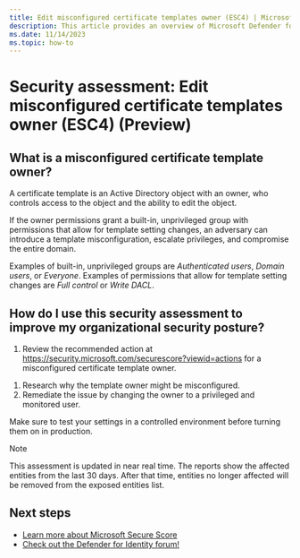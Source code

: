 ```yaml
---
title: Edit misconfigured certificate templates owner (ESC4) | Microsoft Defender for Identity
description: This article provides an overview of Microsoft Defender for Identity's misconfigured certificate template ACL security posture assessment report.
ms.date: 11/14/2023
ms.topic: how-to
---
```


# Security assessment: Edit misconfigured certificate templates owner (ESC4) (Preview)

## What is a misconfigured certificate template owner?

A certificate template is an Active Directory object with an owner, who controls access to the object and the ability to edit the object.

If the owner permissions grant a built-in, unprivileged group with permissions that allow for template setting changes, an adversary can introduce a template misconfiguration, escalate privileges, and compromise the entire domain. 

Examples of built-in, unprivileged groups are *Authenticated users*, *Domain users*, or *Everyone*. Examples of permissions that allow for template setting changes are *Full control* or *Write DACL*.


## How do I use this security assessment to improve my organizational security posture?

1. Review the recommended action at <https://security.microsoft.com/securescore?viewid=actions> for a misconfigured certificate template owner.

<!--IMAGE TBD-->

1. Research why the template owner might be misconfigured.
1. Remediate the issue by changing the owner to a privileged and monitored user.

Make sure to test your settings in a controlled environment before turning them on in production.

> [!NOTE]
> This assessment is updated in near real time.
> The reports show the affected entities from the last 30 days. After that time, entities no longer affected will be removed from the exposed entities list.

## Next steps

- [Learn more about Microsoft Secure Score](/microsoft-365/security/defender/microsoft-secure-score)
- [Check out the Defender for Identity forum!](<https://aka.ms/MDIcommunity>)

